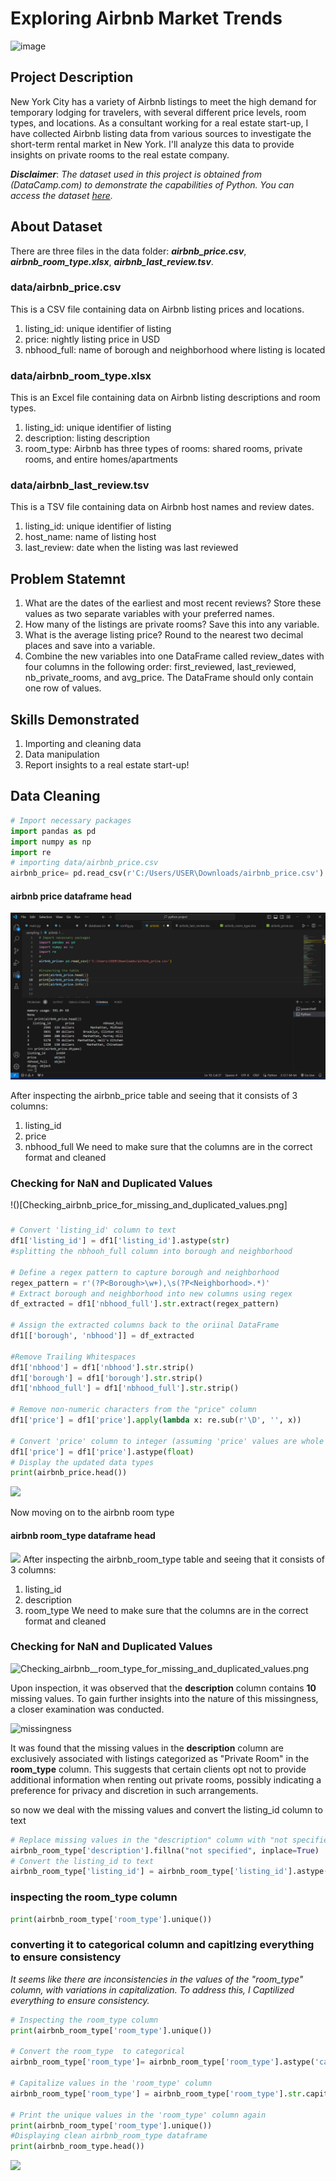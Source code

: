 # Exploring Airbnb Market Trends
![]()![image](https://github.com/LeoDSaint/Exploring-Airbnb-Market-Trends/assets/134188212/1045a992-06e2-4d0c-a3a8-1b2a18a575ec)

## Project Description

New York City has a variety of Airbnb listings to meet the high demand for temporary lodging for travelers, with several different price levels, room types, and locations. As a consultant working for a real estate start-up, I have collected Airbnb listing data from various sources to investigate the short-term rental market in New York. I'll analyze this data to provide insights on private rooms to the real estate company.

**_Disclaimer_**: _The dataset used in this project is obtained from (DataCamp.com) to demonstrate the capabilities of Python. You can access the dataset [here](https://app.datacamp.com/learn/projects/exploring-airbnb-market-trends/guided/Python)._

## About Dataset
There are three files in the data folder: **_airbnb_price.csv_**, **_airbnb_room_type.xlsx_**, **_airbnb_last_review.tsv_**.

### data/airbnb_price.csv 
This is a CSV file containing data on Airbnb listing prices and locations.

1. listing_id: unique identifier of listing
2. price: nightly listing price in USD
3. nbhood_full: name of borough and neighborhood where listing is located

### data/airbnb_room_type.xlsx 

This is an Excel file containing data on Airbnb listing descriptions and room types.

1. listing_id: unique identifier of listing
2. description: listing description
3. room_type: Airbnb has three types of rooms: shared rooms, private rooms, and entire homes/apartments

### data/airbnb_last_review.tsv 

This is a TSV file containing data on Airbnb host names and review dates.

1. listing_id: unique identifier of listing
2. host_name: name of listing host
3. last_review: date when the listing was last reviewed

## Problem Statemnt
1. What are the dates of the earliest and most recent reviews? Store these values as two separate variables with your preferred names.
2. How many of the listings are private rooms? Save this into any variable.
3. What is the average listing price? Round to the nearest two decimal places and save into a variable.
4. Combine the new variables into one DataFrame called review_dates with four columns in the following order: first_reviewed, last_reviewed, nb_private_rooms, and avg_price. The DataFrame should only contain one row of values.

## Skills Demonstrated
1. Importing and cleaning data
2. Data manipulation
3. Report insights to a real estate start-up!



## Data Cleaning

```python
# Import necessary packages
import pandas as pd
import numpy as np
import re
# importing data/airbnb_price.csv
airbnb_price= pd.read_csv(r'C:/Users/USER\Downloads/airbnb_price.csv')
```
#### airbnb price dataframe head
![](datainspection2.png)

After inspecting the airbnb_price table and seeing that it consists of 3 columns:
1. listing_id 
2. price
3. nbhood_full
We need to make sure that the columns  are in the correct format and cleaned
### Checking for NaN and Duplicated Values
!()[Checking_airbnb_price_for_missing_and_duplicated_values.png]
###
```python
# Convert 'listing_id' column to text
df1['listing_id'] = df1['listing_id'].astype(str)
#splitting the nbhooh_full column into borough and neighborhood 

# Define a regex pattern to capture borough and neighborhood
regex_pattern = r'(?P<Borough>\w+),\s(?P<Neighborhood>.*)'
# Extract borough and neighborhood into new columns using regex
df_extracted = df1['nbhood_full'].str.extract(regex_pattern)

# Assign the extracted columns back to the oriinal DataFrame
df1[['borough', 'nbhood']] = df_extracted

#Remove Trailing Whitespaces
df1['nbhood'] = df1['nbhood'].str.strip()
df1['borough'] = df1['borough'].str.strip()
df1['nbhood_full'] = df1['nbhood_full'].str.strip()

# Remove non-numeric characters from the "price" column
df1['price'] = df1['price'].apply(lambda x: re.sub(r'\D', '', x))

# Convert 'price' column to integer (assuming 'price' values are whole numbers)
df1['price'] = df1['price'].astype(float)
# Display the updated data types
print(airbnb_price.head())

```
![](cleaned_airbnb_dataframe)


Now moving on to the airbnb room type

#### airbnb room_type dataframe head
![](airbnb_room_type_inspection)
After inspecting the airbnb_room_type table and seeing that it consists of 3 columns:
1. listing_id
2. description
3. room_type
We need to make sure that the columns  are in the correct format and cleaned

### Checking for NaN and Duplicated Values

![Checking_airbnb__room_type_for_missing_and_duplicated_values.png](Checking_airbnb__room_type_for_missing_and_duplicated_values.png)

Upon inspection, it was observed that the **description** column contains **10** missing values. To gain further insights into the nature of this missingness, a closer examination was conducted.

![missingness](missingness.png)

It was found that the missing values in the **description** column are exclusively associated with listings categorized as "Private Room" in the **room_type** column. This suggests that certain clients opt not to provide additional information when renting out private rooms, possibly indicating a preference for privacy and discretion in such arrangements.

so now we deal with the missing values and convert the listing_id column to text 
```python
# Replace missing values in the "description" column with "not specified"
airbnb_room_type['description'].fillna("not specified", inplace=True)
# Convert the listing_id to text
airbnb_room_type['listing_id'] = airbnb_room_type['listing_id'].astype(str)

```
### inspecting the room_type column 
```python
print(airbnb_room_type['room_type'].unique())
```
### converting it to categorical column and capitlzing everything to ensure consistency 
*It seems like there are inconsistencies in the values of the "room_type" column, with variations in capitalization. To address this, I Captilized everything to ensure consistency.*
```python
# Inspecting the room_type column
print(airbnb_room_type['room_type'].unique())

# Convert the room_type  to categorical
airbnb_room_type['room_type']= airbnb_room_type['room_type'].astype('category')

# Capitalize values in the 'room_type' column 
airbnb_room_type['room_type'] = airbnb_room_type['room_type'].str.capitalize()

# Print the unique values in the 'room_type' column again
print(airbnb_room_type['room_type'].unique())
#Displaying clean airbnb_room_type dataframe
print(airbnb_room_type.head())
```
![](cleaned)
